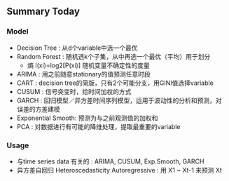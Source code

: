 ## Summary Today ##

### Model ###

  - Decision Tree : 从d个variable中选一个最优
  - Random Forest : 随机选k个子集，从中再选一个最优（平均）用于划分
    - 熵 l(xi)=log2[P(xi)] 随机变量不确定性的度量
  - ARIMA : 用之前随意stationary的值预测任意时段
  - CART : decision tree的简版，只有2个可能分支，用GINI值选择variable
  - CUSUM : 信号突变时，给时间加权的方式
  - GARCH : 回归模型／异方差时间序列模型，运用于波动性的分析和预测，对误差的方差建模
  - Exponential Smooth: 预测为与之前观测值的加权和
  - PCA : 对数据进行有可能的降维处理，提取最重要的variable
  
### Usage ###
  - 与time series data 有关的 : ARIMA, CUSUM, Exp.Smooth, GARCH
  - 异方差自回归 Heteroscedasticity Autoregressive : 用 X1 ~ Xt-1 来预测 Xt
